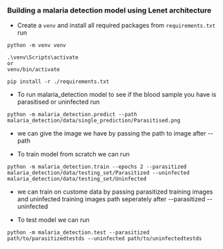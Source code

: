 ### Building a malaria detection model using Lenet architecture

- Create a `venv` and install all required packages from `requirements.txt`
run  
```
python -m venv venv

.\venv\Scripts\activate 
or
venv/bin/activate

pip install -r ./requirements.txt
``` 
- To run malaria_detection model to see if the blood sample you have is parasitised or uninfected run

```
python -m malaria_detection.predict --path malaria_detection/data/single_prediction/Parasitised.png
```

- we can give the image we have by passing the path to image after --path 


- To train model from scratch we can run
```
python -m malaria_detection.train --epochs 2 --parasitized malaria_detection/data/testing_set/Parasitized --uninfected malaria_detection/data/testing_set/Uninfected
```
- we can train on custome data by passing parasitized training images and uninfected training images path seperately after --parasitized  --uninfected

- To test model we can run
```
python -m malaria_detection.test --parasitized path/to/parasitizedtestds --uninfected path/to/uninfectedtestds
```